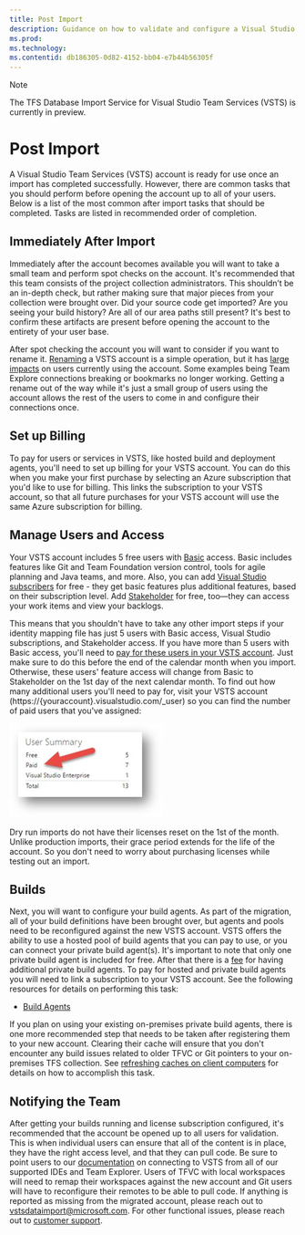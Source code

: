 ```yaml
---
title: Post Import
description: Guidance on how to validate and configure a Visual Studio Team Services (VSTS) account after it has been imported.
ms.prod: 
ms.technology: 
ms.contentid: db186305-0d82-4152-bb04-e7b44b56305f
---
```


> [!NOTE]
> The TFS Database Import Service for Visual Studio Team Services (VSTS) is currently in preview.

# Post Import

A Visual Studio Team Services (VSTS) account is ready for use once an import has completed successfully. However, there are common tasks that you should perform before opening the account up to all of your users. Below is a list of the most common after import tasks that should be completed. Tasks are listed in recommended order of completion. 

## Immediately After Import
Immediately after the account becomes available you will want to take a small team and perform spot checks on the account. It's recommended that this team consists of the project collection administrators. This shouldn’t be an in-depth check, but rather making sure that major pieces from your collection were brought over. Did your source code get imported? Are you seeing your build history? Are all of our area paths still present? It's best to confirm these artifacts are present before opening the account to the entirety of your user base. 

After spot checking the account you will want to consider if you want to rename it. [Renaming](https://www.visualstudio.com/en-us/docs/setup-admin/team-services/rename-vso-account-vs) a VSTS account is a simple operation, but it has [large impacts](https://support.microsoft.com/en-us/kb/2793597) on users currently using the account. Some examples being Team Explore connections breaking or bookmarks no longer working. Getting a rename out of the way while it's just a small group of users using the account allows the rest of the users to come in and configure their connections once. 

## Set up Billing

To pay for users or services in VSTS, like hosted build and deployment agents, you'll need to set up billing for your VSTS account. You can do this when you make your first purchase by selecting an Azure subscription that you'd like to use for billing. This links the subscription to your VSTS account, so that all future purchases for your VSTS account will use the same Azure subscription for billing.

## Manage Users and Access

Your VSTS account includes 5 free users with [Basic](https://www.visualstudio.com/products/visual-studio-team-services-feature-matrix-vs) access. Basic includes features like Git and Team Foundation version control, tools for agile planning and Java teams, and more. Also, you can add [Visual Studio subscribers](https://www.visualstudio.com/products/how-to-buy-vs) for free - they get basic features plus additional features, based on their subscription level. Add [Stakeholder](https://www.visualstudio.com/products/visual-studio-team-services-feature-matrix-vs) for free, too—they can access your work items and view your backlogs.

This means that you shouldn't have to take any other import steps if your identity mapping file has just 5 users with Basic access, Visual Studio subscriptions, and Stakeholder access. If you have more than 5 users with Basic access, you'll need to [pay for these users in your VSTS account](https://www.visualstudio.com/en-us/docs/setup-admin/team-services/get-more-user-licenses-vs). Just make sure to do this before the end of the calendar month when you import. Otherwise, these users' feature access will change from Basic to Stakeholder on the 1st day of the next calendar month. To find out how many additional users you'll need to pay for, visit your VSTS account (https://{youraccount}.visualstudio.com/_user) so you can find the number of paid users that you've assigned:

![User Summary on a VSTS account](_img/migration-post-import/UserSummary.png)

Dry run imports do not have their licenses reset on the 1st of the month. Unlike production imports, their grace period extends for the life of the account. So you don't need to worry about purchasing licenses while testing out an import. 

## Builds
Next, you will want to configure your build agents. As part of the migration, all of your build definitions have been brought over, but agents and pools need to be reconfigured against the new VSTS account. VSTS offers the ability to use a hosted pool of build agents that you can pay to use, or you can connect your private build agent(s). It's important to note that only one private build agent is included for free. After that there is a [fee](https://www.visualstudio.com/en-us/products/visual-studio-team-services-pricing-vs.aspx) for having additional private build agents. To pay for hosted and private build agents you will need to link a subscription to your VSTS account. See the following resources for details on performing this task:

* [Build Agents](https://www.visualstudio.com/en-us/docs/build/admin/index) 

If you plan on using your existing on-premises private build agents, there is one more recommended step that needs to be taken after registering them to your new account. Clearing their cache will ensure that you don't encounter any build issues related to older TFVC or Git pointers to your on-premises TFS collection. See [refreshing caches on client computers](https://msdn.microsoft.com/en-us/library/cc716728.aspx) for details on how to accomplish this task. 

## Notifying the Team
After getting your builds running and license subscription configured, it's recommended that the account be opened up to all users for validation. This is when individual users can ensure that all of the content is in place, they have the right access level, and that they can pull code. Be sure to point users to our [documentation](https://www.visualstudio.com/en-us/docs/setup-admin/team-services/connect-to-visual-studio-team-services) on connecting to VSTS from all of our supported IDEs and Team Explorer.  Users of TFVC with local workspaces will need to remap their workspaces against the new account and Git users will have to reconfigure their remotes to be able to pull code. If anything is reported as missing from the migrated account, please reach out to [vstsdataimport@microsoft.com](mailto:vstsdataimport@microsoft.com). For other functional issues, please reach out to [customer support](https://www.visualstudio.com/support-overview-vs).  